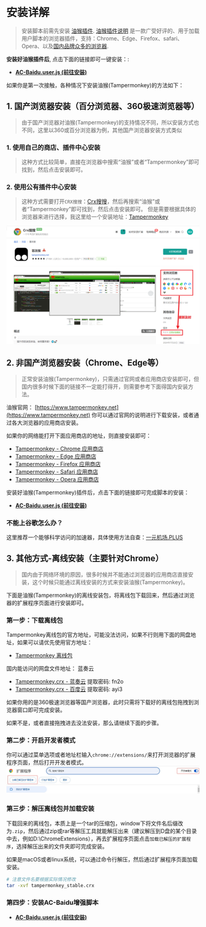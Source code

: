 # 安装详解

> 安装脚本前需先安装 [油猴插件](https://www.tampermonkey.net).
> [油猴插件说明](https://www.baidu.com/s?wd=%E6%B2%B9%E7%8C%B4%E6%8F%92%E4%BB%B6%E5%AE%89%E8%A3%85) 是一款广受好评的、用于加载用户脚本的浏览器插件，支持：Chrome、Edge、Firefox、safari、Opera、以及[国内品牌众多的浏览器](https://www.baidu.com/s?wd=%E5%9B%BD%E5%86%85%E6%B5%8F%E8%A7%88%E5%99%A8).

**安装好油猴插件后**, 点击下面的链接即可一键安装：:

- **[AC-Baidu.user.js (前往安装)](https://www.greasyfork.org/scripts/14178/)**

如果你是第一次接触，各种情况下安装油猴(Tampermonkey)的方法如下：

## 1. 国产浏览器安装（百分浏览器、360极速浏览器等）
> 由于国产浏览器对油猴(Tampermonkey)的支持情况不同，所以安装方式也不同，这里以360或百分浏览器为例，其他国产浏览器安装方式类似
### 1. 使用自己的商店、插件中心安装
> 这种方式比较简单，直接在浏览器中搜索“油猴”或者“Tampermonkey”即可找到，然后点击安装即可。

### 2. 使用公有插件中心安装
> 这种方式需要打开`CRX搜搜`：[Crx搜搜](https://www.crxsoso.com/)，然后再搜索“油猴”或者“Tampermonkey”即可找到，然后点击安装即可。
> 但是需要根据具体的浏览器来进行选择，我这里给一个安装地址：[Tampermonkey](https://www.crxsoso.com/webstore/detail/dhdgffkkebhmkfjojejmpbldmpobfkfo)

![img_2.png](img_2.png)

## 2. 非国产浏览器安装（Chrome、Edge等）

> 正常安装油猴(Tampermonkey)，只需通过官网或者应用商店安装即可，但国内很多时候下面的链接不一定能打得开，则需要参考下面得国内安装方法。

油猴官网： [https://www.tampermonkey.net](https://www.tampermonkey.net)
你可以通过官网的说明进行下载安装，或者通过各大浏览器的应用商店安装。

如果你的网络能打开下面应用商店的地址，则直接安装即可：

- [Tampermonkey - Chrome 应用商店](https://chrome.google.com/webstore/detail/dhdgffkkebhmkfjojejmpbldmpobfkfo)
- [Tampermonkey - Edge 应用商店](https://microsoftedge.microsoft.com/addons/detail/iikmkjmpaadaobahmlepeloendndfphd)
- [Tampermonkey - Firefox 应用商店](https://addons.mozilla.org/en-US/firefox/addon/tampermonkey/)
- [Tampermonkey - Safari 应用商店](https://apps.apple.com/us/app/tampermonkey/id1482490089)
- [Tampermonkey - Opera 应用商店](https://addons.opera.com/en/extensions/details/tampermonkey-beta/)

安装好油猴(Tampermonkey)插件后，点击下面的链接即可完成脚本的安装：

- **[AC-Baidu.user.js (前往安装)](https://www.greasyfork.org/scripts/14178/)**

### 不能上谷歌怎么办？
这里推荐一个能够科学访问的加速器，具体使用方法自查：[一元机场.PLUS](https://v.xn--4gq62f52gdss.plus/b/?code=g4WEkq4j)

## 3. 其他方式-离线安装（主要针对Chrome）

> 国内由于网络环境的原因，很多时候并不能通过浏览器的应用商店直接安装，这个时候只能通过离线安装的方式来安装油猴(Tampermonkey)。

下面是油猴(Tampermonkey)的离线安装包，将离线包下载回来，然后通过浏览器的扩展程序页面进行安装即可。

### 第一步：下载离线包

Tampermonkey离线包的官方地址，可能没法访问，如果不行则用下面的网盘地址，如果可以请优先使用官方地址：

- [Tampermonkey 离线包](https://data.tampermonkey.net/tampermonkey_stable.crx)

国内能访问的网盘文件地址： 蓝奏云

- [Tampermonkey.crx - 蓝奏云](https://wwt.lanzouq.com/izahN1p5e0pg) 提取密码: fn2o
- [Tampermonkey.crx - 百度云](https://pan.baidu.com/s/1ErjSyfI4W2mop1b452j1CQ?pwd=ayi3) 提取密码: ayi3

如果你用的是360极速浏览器等国产浏览器，此时只需将下载好的离线包拖拽到浏览器窗口即可完成安装。

如果不是，或者直接拖拽进去没法安装，那么请继续下面的步骤。

### 第二步：开启开发者模式

你可以通过菜单选项或者地址栏输入`chrome://extensions/`来打开浏览器的扩展程序页面，然后打开开发者模式。
![img_1.png](img_1.png)

### 第三步：解压离线包并加载安装

下载回来的离线包，本质上是一个tar的压缩包，window下将文件名后缀改为`.zip`，然后通过zip或rar等解压工具就能解压出来（建议解压到D盘的某个目录中去，例如D:\ChromeExtensions），再去扩展程序页面点击`加载已解压的扩展程序`，选择解压出来的文件夹即可完成安装。

如果是macOS或者linux系统，可以通过命令行解压，然后通过扩展程序页面加载安装。

```bash
# 注意文件名要根据实际情况修改
tar -xvf tampermonkey_stable.crx
```

### 第四步：安装AC-Baidu增强脚本
- **[AC-Baidu.user.js (前往安装)](https://www.greasyfork.org/scripts/14178/)**
